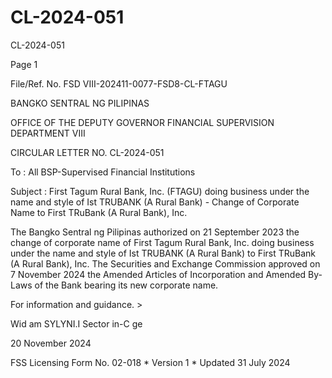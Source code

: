 # CL-2024-051

CL-2024-051

Page 1

File/Ref. No. FSD VIII-202411-0077-FSD8-CL-FTAGU

BANGKO SENTRAL NG PILIPINAS

OFFICE OF THE DEPUTY GOVERNOR FINANCIAL SUPERVISION DEPARTMENT VIII

CIRCULAR LETTER NO. CL-2024-051

To : All BSP-Supervised Financial Institutions

Subject : First Tagum Rural Bank, Inc. (FTAGU) doing business under the name and style of Ist TRUBANK (A Rural Bank) - Change of Corporate Name to First TRuBank (A Rural Bank), Inc.

The Bangko Sentral ng Pilipinas authorized on 21 September 2023 the change of corporate name of First Tagum Rural Bank, Inc. doing business under the name and style of Ist TRUBANK (A Rural Bank) to First TRuBank (A Rural Bank), Inc. The Securities and Exchange Commission approved on 7 November 2024 the Amended Articles of Incorporation and Amended By-Laws of the Bank bearing its new corporate name.

For information and guidance. >

Wid am SYLYNI.I Sector in-C ge

20 November 2024

FSS Licensing Form No. 02-018 * Version 1 * Updated 31 July 2024